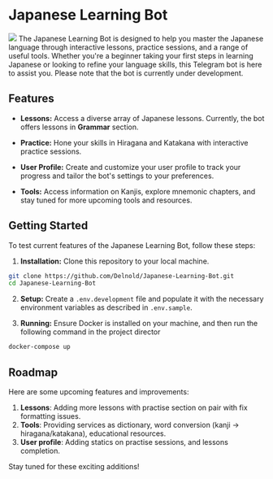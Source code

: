 # Japanese Learning Bot
![](https://media.istockphoto.com/id/1368921860/es/vector/hombre-samur%C3%A1i-con-una-katana-y-una-chica-en-el-fondo-de-pagodas-y-flores-de-sakura-al.jpg?s=612x612&w=0&k=20&c=L_ToEbb3TBbDxjAEdkj3YtoSI3d9Si1tmQrEQ2ENfOE=)
The Japanese Learning Bot is designed to help you master the Japanese language through interactive lessons, practice sessions, and a range of useful tools. Whether you're a beginner taking your first steps in learning Japanese or looking to refine your language skills, this Telegram bot is here to assist you. Please note that the bot is currently under development.

## Features

- **Lessons:** Access a diverse array of Japanese lessons. Currently, the bot offers lessons in **Grammar** section.

- **Practice:** Hone your skills in Hiragana and Katakana with interactive practice sessions.

- **User Profile:** Create and customize your user profile to track your progress and tailor the bot's settings to your preferences.

- **Tools:** Access information on Kanjis, explore mnemonic chapters, and stay tuned for more upcoming tools and resources.

## Getting Started

To test current features of the Japanese Learning Bot, follow these steps:

1. **Installation:** Clone this repository to your local machine.

```bash
git clone https://github.com/Delnold/Japanese-Learning-Bot.git
cd Japanese-Learning-Bot
```
2. **Setup:** Create a ```.env.development``` file and populate it with the necessary environment variables as described in ```.env.sample```.

3. **Running:** Ensure Docker is installed on your machine, and then run the following command in the project director
```bash
docker-compose up
```

## Roadmap

Here are some upcoming features and improvements:
1) **Lessons**: Adding more lessons with practise section on pair with fix formatting issues.
2) **Tools**: Providing services as dictionary, word conversion (kanji -> hiragana/katakana), educational resources.
3) **User profile**: Adding statics on practise sessions, and lessons completion. 

Stay tuned for these exciting additions!